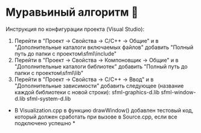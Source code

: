 # Муравьиный алгоритм :ant:

Инструкция по конфигурации проекта (Visual Studio):
1. Перейти в "Проект -> Свойства -> С/С++ -> Общие" и в "Дополнительные каталоги включаемых файлов" добавить "Полный путь до папки с проектом\sfml\include"
2. Перейти в "Проект -> Свойства -> Компоновщик -> Общие" и в "Дополнительные каталоги библиотек" добавить "Полный путь до папки с проектом\sfml\lib"
3. Перейти в "Проект -> Свойства -> С/С++ -> Ввод" и в "Дополнительные зависимости" добавить следующее (название каждой библиотеки с новой строки):
sfml-graphics-d.lib
sfml-window-d.lib
sfml-system-d.lib

* В Visualization.cpp в функцию drawWindow() добавлен тестовый код, который должен сработать при вызове в Source.cpp, если все подключено успешно *
